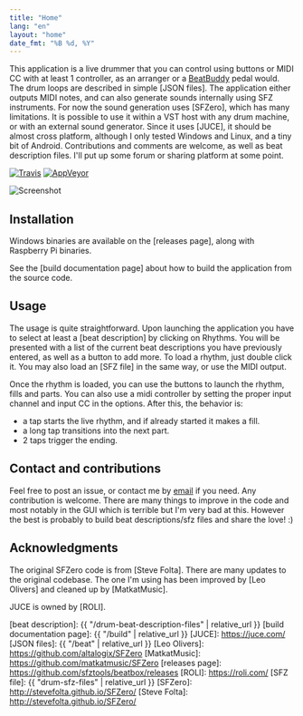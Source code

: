 ```yaml
---
title: "Home"
lang: "en"
layout: "home"
date_fmt: "%B %d, %Y"
---
```

<div markdown="1" class="jumbotron p-4 mb-3">

This application is a live drummer that you can control using buttons or MIDI CC
with at least 1 controller, as an arranger or a [BeatBuddy] pedal would.
The drum loops are described in simple [JSON files].
The application either outputs MIDI notes, and can also generate sounds
internally using SFZ instruments.
For now the sound generation uses [SFZero], which has many limitations.
It is possible to use it within a VST host with any drum machine,
or with an external sound generator.
Since it uses [JUCE], it should be almost cross platform,
although I only tested Windows and Linux, and a tiny bit of Android.
Contributions and comments are welcome, as well as beat description files.
I'll put up some forum or sharing platform at some point.

[![Travis](https://img.shields.io/travis/com/sfztools/beatbox.svg?label=Linux-macOS&style=popout&logo=travis)](https://travis-ci.com/sfztools/beatbox)
[![AppVeyor](https://img.shields.io/appveyor/ci/sfztools/beatbox.svg?label=Windows&style=popout&logo=appveyor)](https://ci.appveyor.com/project/sfztools/beatbox)

![Screenshot](/assets/img/screenshot.png)

</div>

## Installation

Windows binaries are available on the [releases page],
along with Raspberry Pi binaries.

See the [build documentation page] about how to build the application
from the source code.

## Usage

The usage is quite straightforward.
Upon launching the application you have to select at least a [beat description]
by clicking on Rhythms.
You will be presented with a list of the current beat descriptions you have
previously entered, as well as a button to add more.
To load a rhythm, just double click it.
You may also load an [SFZ file] in the same way, or use the MIDI output.

Once the rhythm is loaded, you can use the buttons to launch the rhythm,
fills and parts.
You can also use a midi controller
by setting the proper input channel and input CC in the options.
After this, the behavior is:
- a tap starts the live rhythm, and if already started it makes a fill.
- a long tap transitions into the next part.
- 2 taps trigger the ending.

## Contact and contributions

Feel free to post an issue, or contact me by [email](mailto:paulfd@outlook.fr)
if you need. Any contribution is welcome.
There are many things to improve in the code and most notably in the GUI
which is terrible but I'm very bad at this.
However the best is probably to build beat descriptions/sfz files
and share the love! :)

## Acknowledgments

The original SFZero code is from [Steve Folta].
There are many updates to the original codebase.
The one I'm using has been improved by [Leo Olivers]
and cleaned up by [MatkatMusic].

JUCE is owned by [ROLI].

[BeatBuddy]: https://singularsound.com/
[beat description]: {{ "/drum-beat-description-files" | relative_url }}
[build documentation page]: {{ "/build" | relative_url }}
[JUCE]: https://juce.com/
[JSON files]: {{ "/beat" | relative_url }}
[Leo Olivers]: https://github.com/altalogix/SFZero
[MatkatMusic]: https://github.com/matkatmusic/SFZero
[releases page]: https://github.com/sfztools/beatbox/releases
[ROLI]: https://roli.com/
[SFZ file]: {{ "drum-sfz-files" | relative_url }}
[SFZero]: http://stevefolta.github.io/SFZero/
[Steve Folta]: http://stevefolta.github.io/SFZero/

<!--
## Latest News

{% include post.html %}
-->
